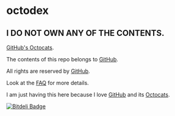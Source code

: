 # octodex
 
## I DO NOT OWN ANY OF THE CONTENTS.
 
 
[GitHub's Octocats](http://octodex.github.com/).

The contents of this repo belongs to [GitHub](https://github.com/).

All rights are reserved by [GitHub](https://github.com/).

Look at the [FAQ](http://octodex.github.com/faq.html) for more details.

I am just having this here because I love [GitHub](https://github.com/) and its [Octocats](http://octodex.github.com/).


[![Bitdeli Badge](https://d2weczhvl823v0.cloudfront.net/dhilipsiva/octodex/trend.png)](https://bitdeli.com/free "Bitdeli Badge")

